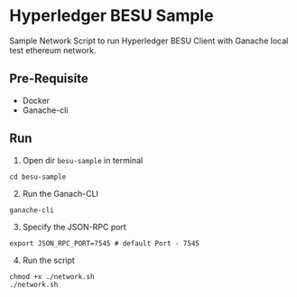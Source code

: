 # Hyperledger BESU Sample

Sample Network Script to run Hyperledger BESU Client with Ganache local test ethereum network.

## Pre-Requisite

-    Docker
-    Ganache-cli

## Run

1. Open dir `besu-sample` in terminal

```
cd besu-sample
```

2. Run the Ganach-CLI

```
ganache-cli
```

3. Specify the JSON-RPC port

```
export JSON_RPC_PORT=7545 # default Port - 7545
```

4. Run the script

```
chmod +x ./network.sh
./network.sh
```

